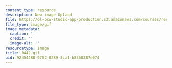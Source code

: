```yaml
---
content_type: resource
description: New image Uplaod
file: https://ol-ocw-studio-app-production.s3.amazonaws.com/courses/res-21g-01-kana-spring-2010/92454488975202893ca1b8368387e074_0442.gif
file_type: image/gif
image_metadata:
  caption: ''
  credit: ''
  image-alt: ''
resourcetype: Image
title: 0442.gif
uid: 92454488-9752-0289-3ca1-b8368387e074
---
```

